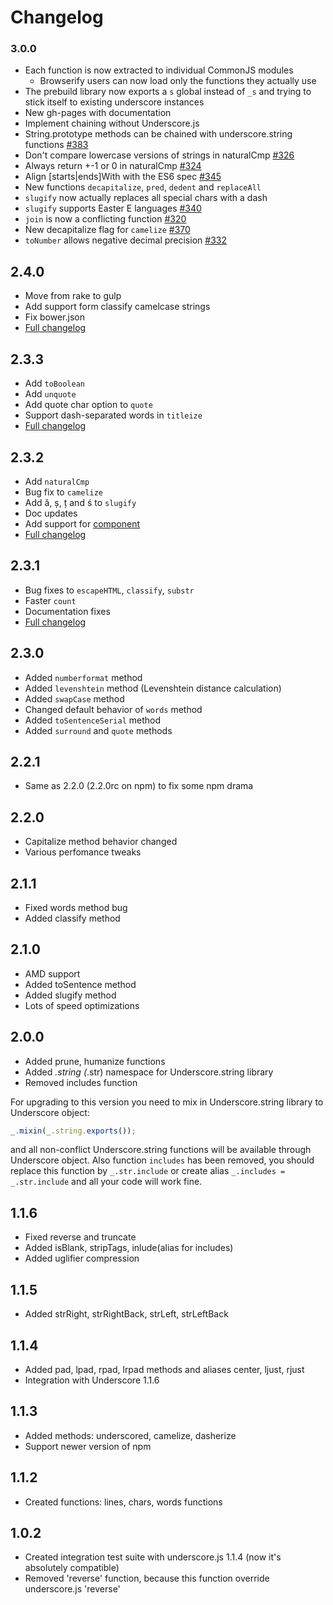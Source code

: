 
# Changelog

### 3.0.0

* Each function is now extracted to individual CommonJS modules
  * Browserify users can now load only the functions they actually use
* The prebuild library now exports a `s` global instead of `_s` and trying to
  stick itself to existing underscore instances
* New gh-pages with documentation
* Implement chaining without Underscore.js
* String.prototype methods can be chained with underscore.string functions [#383](https://github.com/epeli/underscore.string/pull/383)
* Don't compare lowercase versions of strings in naturalCmp [#326](https://github.com/epeli/underscore.string/issues/326)
* Always return +-1 or 0 in naturalCmp [#324](https://github.com/epeli/underscore.string/pull/324)
* Align [starts|ends]With with the ES6 spec [#345](https://github.com/epeli/underscore.string/pull/345)
* New functions `decapitalize`, `pred`, `dedent` and `replaceAll`
* `slugify` now actually replaces all special chars with a dash
* `slugify` supports Easter E languages [#340](https://github.com/epeli/underscore.string/pull/340)
* `join` is now a conflicting function [#320](https://github.com/epeli/underscore.string/pull/320)
* New decapitalize flag for `camelize` [#370](https://github.com/epeli/underscore.string/pull/370)
* `toNumber` allows negative decimal precision [#332](https://github.com/epeli/underscore.string/pull/332)

## 2.4.0

* Move from rake to gulp
* Add support form classify camelcase strings
* Fix bower.json
* [Full changelog](https://github.com/epeli/underscore.string/compare/v2.3.3...2.4.0)

## 2.3.3

* Add `toBoolean`
* Add `unquote`
* Add quote char option to `quote`
* Support dash-separated words in `titleize`
* [Full changelog](https://github.com/epeli/underscore.string/compare/v2.3.2...2.3.3)

## 2.3.2

* Add `naturalCmp`
* Bug fix to `camelize`
* Add ă, ș, ț and ś to `slugify`
* Doc updates
* Add support for [component](http://component.io/)
* [Full changelog](https://github.com/epeli/underscore.string/compare/v2.3.1...v2.3.2)

## 2.3.1

* Bug fixes to `escapeHTML`, `classify`, `substr`
* Faster `count`
* Documentation fixes
* [Full changelog](https://github.com/epeli/underscore.string/compare/v2.3.0...v2.3.1)

## 2.3.0

* Added `numberformat` method
* Added `levenshtein` method (Levenshtein distance calculation)
* Added `swapCase` method
* Changed default behavior of `words` method
* Added `toSentenceSerial` method
* Added `surround` and `quote` methods

## 2.2.1

* Same as 2.2.0 (2.2.0rc on npm) to fix some npm drama

## 2.2.0

* Capitalize method behavior changed
* Various perfomance tweaks

## 2.1.1

* Fixed words method bug
* Added classify method

## 2.1.0

* AMD support
* Added toSentence method
* Added slugify method
* Lots of speed optimizations

## 2.0.0

* Added prune, humanize functions
* Added _.string (_.str) namespace for Underscore.string library
* Removed includes function

For upgrading to this version you need to mix in Underscore.string library to Underscore object:

```javascript
_.mixin(_.string.exports());
```

and all non-conflict Underscore.string functions will be available through Underscore object.
Also function `includes` has been removed, you should replace this function by `_.str.include`
or create alias `_.includes = _.str.include` and all your code will work fine.

## 1.1.6

* Fixed reverse and truncate
* Added isBlank, stripTags, inlude(alias for includes)
* Added uglifier compression

## 1.1.5

* Added strRight, strRightBack, strLeft, strLeftBack

## 1.1.4

* Added pad, lpad, rpad, lrpad methods and aliases center, ljust, rjust
* Integration with Underscore 1.1.6

## 1.1.3

* Added methods: underscored, camelize, dasherize
* Support newer version of npm

## 1.1.2

* Created functions: lines, chars, words functions

## 1.0.2

* Created integration test suite with underscore.js 1.1.4 (now it's absolutely compatible)
* Removed 'reverse' function, because this function override underscore.js 'reverse'
